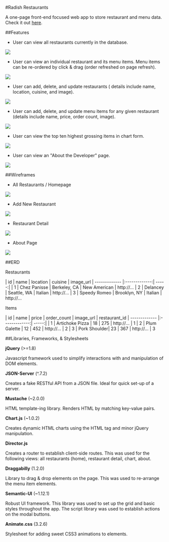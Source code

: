 #Radish Restaurants

A one-page front-end focused web app to store restaurant and menu data. Check it out <a href="http://104.236.111.75:3000">here</a>.

##Features

* User can view all restaurants currently in the database.

<img src="readme_img/all_restaurants.png">

* User can view an individual restaurant and its menu items. Menu items can be re-ordered by click & drag (order refreshed on page refresh).

<img src="readme_img/restaurant_detail.png">

* User can add, delete, and update restaurants ( details include name, location, cuisine, and image).

<img src="readme_img/restaurant_edit.png">

* User can add, delete, and update menu items for any given restaurant (details include name, price, order count, image).

<img src="readme_img/item_edit.png">

* User can view the top ten highest grossing items in chart form.

<img src="readme_img/chart.png">

* User can view an "About the Developer" page.

<img src="readme_img/about.png">

##Wireframes

* All Restaurants / Homepage

<img src="readme_img/All Restaurants.png">

* Add New Restaurant

<img src="readme_img/All Restaurants - EDIT.png">

* Restaurant Detail

<img src="readme_img/Restaurant Detail.png">

* About Page

<img src="readme_img/About_2.png">

##ERD

Restaurants

| id  | name | location | cuisine  | image_url
| ------------- |:-------------:| -----:|
| 1      | Chez Panisse | Berkeley, CA | New American | http://...
| 2      | Delancey      |   Seattle, WA | Italian | http://...
| 3 | Speedy Romeo      |    Brooklyn, NY | Italian | http://...

Items

| id  | name | price | order_count  | image_url | restaurant_id
| ------------- |:-------------:| -----:|
| 1      | Artichoke Pizza | 18 | 275 | http://... | 1
| 2      | Plum Galette | 12 | 452 | http://... | 2
| 3 | Pork Shoulder| 23 | 367 | http://... | 3

##Libraries, Frameworks, & Stylesheets

**jQuery** (>=1.8)

 Javascript framework used to simplify interactions with and manipulation of DOM elements.

**JSON-Server** (^.7.2)


Creates a fake RESTful API from a JSON file. Ideal for quick set-up of a server.

**Mustache** (~2.0.0)


HTML template-ing library. Renders HTML by matching key-value pairs.

**Chart.js** (~1.0.2)


Creates dynamic HTML charts using the HTML <canvas> tag and minor jQuery manipulation.


**Director.js**


Creates a router to establish client-side routes. This was used for the following views: all restaurants (home), restaurant detail, chart, about.

**Draggabilly** (1.2.0)


Library to drag & drop elements on the page. This was used to re-arrange the menu item elements.

**Semantic-UI** (~1.12.1)


Robust UI framework. This library was used to set up the grid and basic styles throughout the app. The script library was used to establish actions on the modal buttons.

**Animate.css** (3.2.6)


Stylesheet for adding sweet CSS3 animations to elements.

